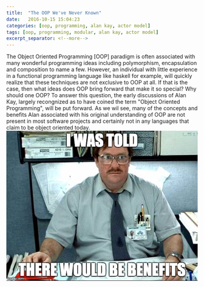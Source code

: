 ```yaml
---
title:  "The OOP We've Never Known"
date:   2016-10-15 15:04:23
categories: [oop, programming, alan kay, actor model]
tags: [oop, programming, modular, alan kay, actor model]
excerpt_separator: <!--more-->
---
```

The Object Oriented Programming [OOP] paradigm is often associated with many wonderful programming ideas 
including polymorphism, encapsulation and composition to name a few. However, an individual with little experience in
a functional programming language like haskell for example, will quickly realize that these techniques are not exclusive to OOP at all.
If that is the case, then what ideas does OOP bring forward that make it so special? Why should one OOP? To answer this question,
the early discussions of Alan Kay, largely recongnized as to have coined the term "Object Oriented Programming", will be put forward.
As we wil see, many of the concepts and benefits Alan associated with his original understanding of OOP are not present in most
software projects and certainly not in any languages that claim to be object oriented today.
![inheritance](/images/1-cBFSQ9Ytv_D0jwGtpuL5WA.png)
<!--more-->
